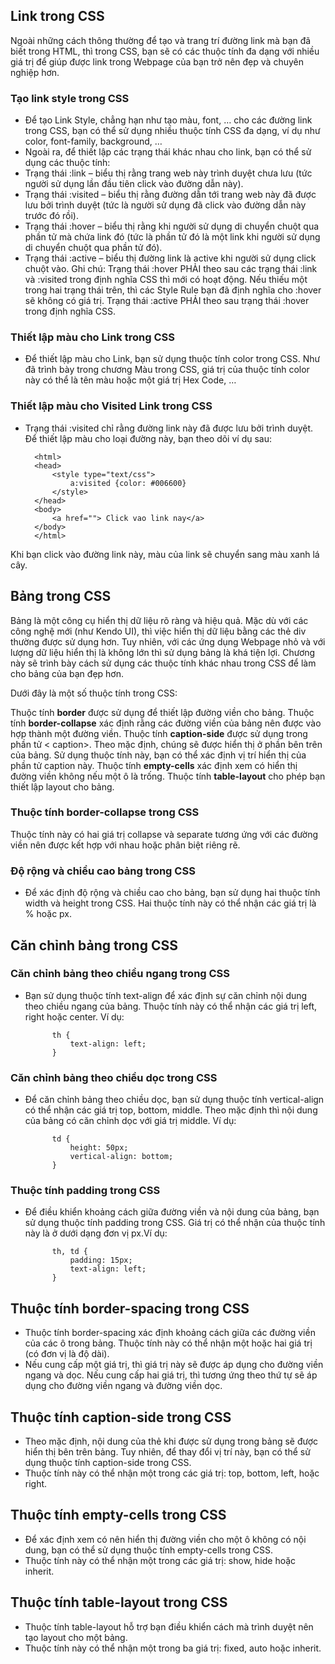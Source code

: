 
## Link trong CSS

Ngoài những cách thông thường để tạo và trang trí đường link mà bạn đã biết trong HTML, thì trong CSS, bạn sẽ có các thuộc tính đa dạng với nhiều giá trị để giúp được link trong Webpage của bạn trở nên đẹp và chuyên nghiệp hơn.

### Tạo link style trong CSS

- Để tạo Link Style, chẳng hạn như tạo màu, font, … cho các đường link trong CSS, bạn có thể sử dụng nhiều thuộc tính CSS đa dạng, 
  ví dụ như color, font-family, background, …
- Ngoài ra, để thiết lập các trạng thái khác nhau cho link, bạn có thể sử dụng các thuộc tính:
- Trạng thái :link – biểu thị rằng trang web này trình duyệt chưa lưu (tức người sử dụng lần đầu tiên click vào đường dẫn này).
- Trạng thái :visited – biểu thị rằng đường dẫn tới trang web này đã được lưu bởi trình duyệt (tức là người sử dụng
  đã click vào đường dẫn này trước đó rồi).
- Trạng thái :hover – biểu thị rằng khi người sử dụng di chuyển chuột qua phần tử mà chứa link đó (tức là phần tử đó là một link
  khi người sử dụng di chuyển chuột qua phần tử đó).
- Trạng thái :active – biểu thị đường link là active khi người sử dụng click chuột vào.
        Ghi chú:
        Trạng thái :hover PHẢI theo sau các trạng thái :link và :visited trong định nghĩa CSS thì mới có hoạt động. Nếu thiếu một trong hai trạng thái trên, thì các Style Rule bạn đã định nghĩa cho :hover sẽ không có giá trị.
        Trạng thái :active PHẢI theo sau trạng thái :hover trong định nghĩa CSS.

### Thiết lập màu cho Link trong CSS
- Để thiết lập màu cho Link, bạn sử dụng thuộc tính color trong CSS. Như đã trình bày trong chương Màu trong CSS, 
  giá trị của thuộc tính color này có thể là tên màu hoặc một giá trị Hex Code, …

### Thiết lập màu cho Visited Link trong CSS
- Trạng thái :visited chỉ rằng đường link này đã được lưu bởi trình duyệt. Để thiết lập màu cho loại đường này, bạn theo dõi ví dụ sau:

        <html>
        <head>
            <style type="text/css">
                a:visited {color: #006600}
            </style>
        </head>
        <body>
            <a href=""> Click vao link nay</a> 
        </body>
        </html> 

Khi bạn click vào đường link này, màu của link sẽ chuyển sang màu xanh lá cây.

## Bảng trong CSS
 
Bảng là một công cụ hiển thị dữ liệu rõ ràng và hiệu quả. Mặc dù với các công nghệ mới (như Kendo UI), thì việc hiển thị dữ 
liệu bằng các thẻ div thường được sử dụng hơn. Tuy nhiên, với các ứng dụng Webpage nhỏ và với lượng dữ liệu hiển thị là 
không lớn thì sử dụng bảng là khá tiện lợi. Chương này sẽ trình bày cách sử dụng các thuộc tính khác nhau 
trong CSS để làm cho bảng của bạn đẹp hơn.

Dưới đây là một số thuộc tính trong CSS:

Thuộc tính **border** được sử dụng để thiết lập đường viền cho bảng.
Thuộc tính **border-collapse** xác định rằng các đường viền của bảng nên được vào hợp thành một đường viền.
Thuộc tính **caption-side** được sử dụng trong phần tử < caption>. Theo mặc định, chúng sẽ được hiển thị ở phần bên trên của bảng. Sử dụng thuộc tính này, bạn có thể xác định vị trí hiển thị của phần tử caption này.
Thuộc tính **empty-cells** xác định xem có hiển thị đường viền không nếu một ô là trống.
Thuộc tính **table-layout** cho phép bạn thiết lập layout cho bảng.

### Thuộc tính border-collapse trong CSS

Thuộc tính này có hai giá trị collapse và separate tương ứng với các đường viền nên được kết hợp với nhau hoặc phân biệt riêng rẽ.

### Độ rộng và chiều cao bảng trong CSS
- Để xác định độ rộng và chiều cao cho bảng, bạn sử dụng hai thuộc tính width và height trong CSS. Hai thuộc tính này 
  có thể nhận các giá trị là % hoặc px.

## Căn chỉnh bảng trong CSS
### Căn chỉnh bảng theo chiều ngang trong CSS

- Bạn sử dụng thuộc tính text-align để xác định sự căn chỉnh nội dung theo chiều ngang của bảng. 
Thuộc tính này có thể nhận các giá trị left, right hoặc center. Ví dụ:

            th {
                text-align: left;
            }

### Căn chỉnh bảng theo chiều dọc trong CSS
- Để căn chỉnh bảng theo chiều dọc, bạn sử dụng thuộc tính vertical-align có thể nhận các giá trị top, bottom, middle.
 Theo mặc định thì nội dung của bảng có căn chỉnh dọc với giá trị middle. Ví dụ:

            td {
                height: 50px;
                vertical-align: bottom;
            }

### Thuộc tính padding trong CSS
- Để điều khiển khoảng cách giữa đường viền và nội dung của bảng, bạn sử dụng thuộc tính padding trong CSS. 
  Giá trị có thể nhận của thuộc tính này là ở dưới dạng đơn vị px.Ví dụ:

            th, td {
                padding: 15px;
                text-align: left;
            }

## Thuộc tính border-spacing trong CSS

- Thuộc tính border-spacing xác định khoảng cách giữa các đường viền của các ô trong bảng. Thuộc tính này có thể nhận một 
  hoặc hai giá trị (có đơn vị là độ dài).
- Nếu cung cấp một giá trị, thì giá trị này sẽ được áp dụng cho đường viền ngang và dọc. Nếu cung cấp hai giá trị, thì tương 
  ứng theo thứ tự sẽ áp dụng cho đường viền ngang và đường viền dọc.

## Thuộc tính caption-side trong CSS

- Theo mặc định, nội dung của thẻ khi được sử dụng trong bảng sẽ được hiển thị bên trên bảng. Tuy nhiên, để thay đổi vị trí này,
  bạn có thể sử dụng thuộc tính caption-side trong CSS.
- Thuộc tính này có thể nhận một trong các giá trị: top, bottom, left, hoặc right. 

## Thuộc tính empty-cells trong CSS
- Để xác định xem có nên hiển thị đường viền cho một ô không có nội dung, bạn có thể sử dụng thuộc tính empty-cells trong CSS.
- Thuộc tính này có thể nhận một trong các giá trị: show, hide hoặc inherit.

## Thuộc tính table-layout trong CSS
- Thuộc tính table-layout hỗ trợ bạn điều khiển cách mà trình duyệt nên tạo layout cho một bảng.
- Thuộc tính này có thể nhận một trong ba giá trị: fixed, auto hoặc inherit.
